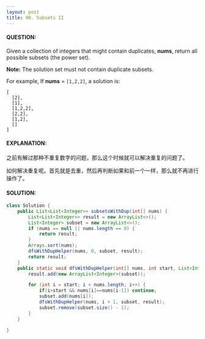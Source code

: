 ```yaml
---
layout: post
title: 90. Subsets II
---
```


#### QUESTION:

Given a collection of integers that might contain duplicates, **nums**, return all possible subsets (the power set).

**Note:** The solution set must not contain duplicate subsets.

For example,
If **nums** = `[1,2,2]`, a solution is:

```
[
  [2],
  [1],
  [1,2,2],
  [2,2],
  [1,2],
  []
]
```

#### EXPLANATION:

之前有解过那种不重复数字的问题，那么这个时候就可以解决重复的问题了。

如何解决重复呢。首先就是去重，然后再判断如果和前一个一样，那么就不再进行操作了。

#### SOLUTION:

```JAVA
class Solution {
    public List<List<Integer>> subsetsWithDup(int[] nums) {
        List<List<Integer>> result = new ArrayList<>();
        List<Integer> subset = new ArrayList<>();
        if (nums == null || nums.length == 0) {
            return result;
        }
        Arrays.sort(nums);
        dfsWithDupHelper(nums, 0, subset, result);
        return result;
    }
    public static void dfsWithDupHelper(int[] nums, int start, List<Integer> subset, List<List<Integer>> result){
        result.add(new ArrayList<Integer>(subset));

        for (int i = start; i < nums.length; i++) {
            if(i>start && nums[i]==nums[i-1]) continue;
            subset.add(nums[i]);
            dfsWithDupHelper(nums, i + 1, subset, result);
            subset.remove(subset.size() - 1);
        }
    }

}
```


